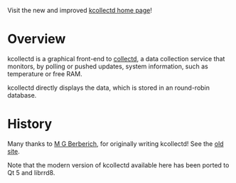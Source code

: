 Visit the new and improved [kcollectd home page](https://www.antonioerusso.com/projects/kcollectd/)!

# Overview

kcollectd is a graphical front-end to [collectd](https://collectd.org/),
a data collection service that monitors, by polling or pushed updates,
system information, such as temperature or free RAM.

kcollectd directly displays the data, which is stored in an round-robin
database.

# History
Many thanks to [M G Berberich](https://www.forwiss.uni-passau.de/~berberic/),
for originally writing kcollectd!  See the
[old site](https://www.forwiss.uni-passau.de/~berberic/Linux/kcollectd.html).

Note that the modern version of kcollectd available here has been ported to
Qt 5 and librrd8.
